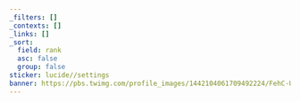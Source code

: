 ```yaml
---
_filters: []
_contexts: []
_links: []
_sort:
  field: rank
  asc: false
  group: false
sticker: lucide//settings
banner: https://pbs.twimg.com/profile_images/1442104061709492224/FehC-Uej_400x400.jpg
---
```

